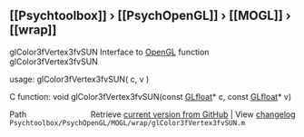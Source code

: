 ## [[Psychtoolbox]] &#8250; [[PsychOpenGL]] &#8250; [[MOGL]] &#8250; [[wrap]]

glColor3fVertex3fvSUN  Interface to [OpenGL](OpenGL) function glColor3fVertex3fvSUN  
  
usage:  glColor3fVertex3fvSUN( c, v )  
  
C function:  void glColor3fVertex3fvSUN(const [GLfloat](GLfloat)\* c, const [GLfloat](GLfloat)\* v)  




<div class="code_header" style="text-align:right;">
  <span style="float:left;">Path&nbsp;&nbsp;</span> <span class="counter">Retrieve <a href=
  "https://raw.github.com/Psychtoolbox-3/Psychtoolbox-3/beta/Psychtoolbox/PsychOpenGL/MOGL/wrap/glColor3fVertex3fvSUN.m">current version from GitHub</a> | View <a href=
  "https://github.com/Psychtoolbox-3/Psychtoolbox-3/commits/beta/Psychtoolbox/PsychOpenGL/MOGL/wrap/glColor3fVertex3fvSUN.m">changelog</a></span>
</div>
<div class="code">
  <code>Psychtoolbox/PsychOpenGL/MOGL/wrap/glColor3fVertex3fvSUN.m</code>
</div>

